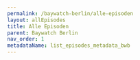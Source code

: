 ```yaml
---
permalink: /baywatch-berlin/alle-episoden
layout: allEpisodes
title: Alle Episoden
parent: Baywatch Berlin
nav_order: 1
metadataName: list_episodes_metadata_bwb
---
```

